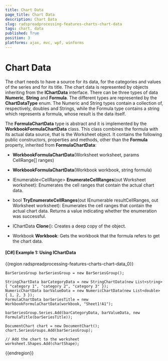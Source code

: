 ```yaml
---
title: Chart Data
page_title: Chart Data
description: Chart Data
slug: radspreadprocessing-features-charts-chart-data
tags: chart, data
published: True
position: 3
platforms: ajax, mvc, wpf, winforms
---
```


# Chart Data

The chart needs to have a source for its data, for the categories and values of the series and for its title. The chart data is represented by objects inheriting from the **IChartData** interface. There can be three types of data  **Numeric**, **String** and **Formula**. The different types are represented by the **ChartDataType** enum. The Numeric and String types contain a collection of, respectively, doubles and Strings, while the Formula type contains a string which represents a formula, whose result is the data itself.

The **FormulaChartData** type is abstract and it is implemented by the **WorkbookFormulaChartData** class. This class combines the formula with its actual data source, that is the Worksheet object. It contains the following public constructors, properties and methods, other than the **Formula** property, inherited from **FormulaChartData**:

- **WorkbookFormulaChartData**(Worksheet worksheet, params CellRange[] ranges)

- **WorkbookFormulaChartData**(Workbook workbook, string formula)

- IEnumerable&lt;CellRange&gt; **EnumerateCellRanges**(out Worksheet worksheet): Enumerates the cell ranges that contain the actual chart data.

- bool **TryEnumerateCellRanges**(out IEnumerable<CellRange> resultCellRanges, out Worksheet worksheet): Enumerates the cell ranges that contain the actual chart data. Returns a value indicating whether the enumeration was successful.

- IChartData **Clone**(): Creates a deep copy of the object.

- Workbook **Workbook**: Gets the workbook that the formula refers to get the chart data.

#### [C#] Example 1: Using IChartData
{{region radspreadprocessing-features-charts-chart-data_0}}

    BarSeriesGroup barSeriesGroup = new BarSeriesGroup();

    StringChartData barCategoryData = new StringChartData(new List<string> { "category 1", "category 2", "category 3" });
    NumericChartData barValueData = new NumericChartData(new List<double> { 1, 2, 3 });
    FormulaChartData barSeriesTitle = new WorkbookFormulaChartData(workbook, "Sheet1!A1");

    barSeriesGroup.Series.Add(barCategoryData, barValueData, new FormulaTitle(barSeriesTitle));

    DocumentChart chart = new DocumentChart();
    chart.SeriesGroups.Add(barSeriesGroup);
    
    // Add the chart to the worksheet
    worksheet.Shapes.Add(chartShape); 
{{endregion}}
